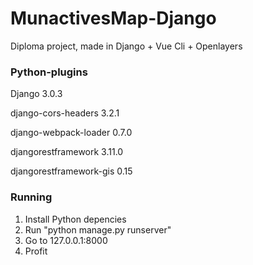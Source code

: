 # MunactivesMap-Django

Diploma project, made in Django + Vue Cli + Openlayers

### Python-plugins
Django                  3.0.3

django-cors-headers     3.2.1

django-webpack-loader   0.7.0

djangorestframework     3.11.0

djangorestframework-gis 0.15


### Running
1) Install Python depencies
2) Run "python manage.py runserver"
3) Go to 127.0.0.1:8000
4) Profit
